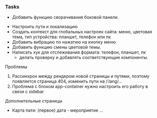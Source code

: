 ### Tasks

+ Добавить функцию сворачивания боковой панели.

- Настроить пути и локализацию
- Создать контекст для глобальных настроек сайта: меню, цветовая тема, тип устройства: планшет, телефон или пк
- Добавить вибрацию по нажатию на кнопку меню
- Добавить функцию смены цветовой темы.
- Написать хук для отслеживания формата: телефон, планшет, пк
  - делать проверку и добавлять соответствующие компоненты.

Проблемы
1. Рассинхрон между рендером новой страницы и путями, поэтому появляется страница 404, изменить пути на /:lang/...
2. Проблема с блоком app-container нужно настроить его работу в связи с sidebar


Дополнительные страницы
- Карта пати: (первое) дата - мероприятие ...